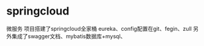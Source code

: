 # springcloud
微服务
项目搭建了springcloud全家桶 eureka、config配置在git、fegin、zull 另外集成了swagger文档、mybatis数据库+mysql、 


